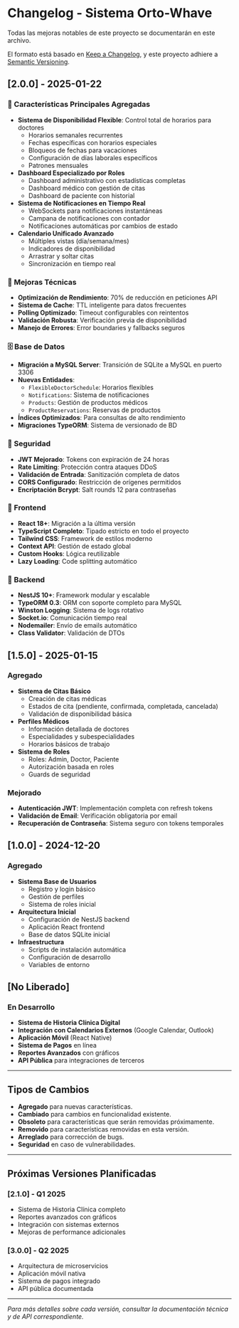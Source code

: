 # Changelog - Sistema Orto-Whave

Todas las mejoras notables de este proyecto se documentarán en este archivo.

El formato está basado en [Keep a Changelog](https://keepachangelog.com/es-ES/1.0.0/),
y este proyecto adhiere a [Semantic Versioning](https://semver.org/spec/v2.0.0.html).

## [2.0.0] - 2025-01-22

### 🎯 Características Principales Agregadas
- **Sistema de Disponibilidad Flexible**: Control total de horarios para doctores
  - Horarios semanales recurrentes
  - Fechas específicas con horarios especiales
  - Bloqueos de fechas para vacaciones
  - Configuración de días laborales específicos
  - Patrones mensuales
- **Dashboard Especializado por Roles**
  - Dashboard administrativo con estadísticas completas
  - Dashboard médico con gestión de citas
  - Dashboard de paciente con historial
- **Sistema de Notificaciones en Tiempo Real**
  - WebSockets para notificaciones instantáneas
  - Campana de notificaciones con contador
  - Notificaciones automáticas por cambios de estado
- **Calendario Unificado Avanzado**
  - Múltiples vistas (día/semana/mes)
  - Indicadores de disponibilidad
  - Arrastrar y soltar citas
  - Sincronización en tiempo real

### 🔧 Mejoras Técnicas
- **Optimización de Rendimiento**: 70% de reducción en peticiones API
- **Sistema de Cache**: TTL inteligente para datos frecuentes
- **Polling Optimizado**: Timeout configurables con reintentos
- **Validación Robusta**: Verificación previa de disponibilidad
- **Manejo de Errores**: Error boundaries y fallbacks seguros

### 🗄️ Base de Datos
- **Migración a MySQL Server**: Transición de SQLite a MySQL en puerto 3306
- **Nuevas Entidades**:
  - `FlexibleDoctorSchedule`: Horarios flexibles
  - `Notifications`: Sistema de notificaciones
  - `Products`: Gestión de productos médicos
  - `ProductReservations`: Reservas de productos
- **Índices Optimizados**: Para consultas de alto rendimiento
- **Migraciones TypeORM**: Sistema de versionado de BD

### 🔐 Seguridad
- **JWT Mejorado**: Tokens con expiración de 24 horas
- **Rate Limiting**: Protección contra ataques DDoS
- **Validación de Entrada**: Sanitización completa de datos
- **CORS Configurado**: Restricción de orígenes permitidos
- **Encriptación Bcrypt**: Salt rounds 12 para contraseñas

### 📱 Frontend
- **React 18+**: Migración a la última versión
- **TypeScript Completo**: Tipado estricto en todo el proyecto
- **Tailwind CSS**: Framework de estilos moderno
- **Context API**: Gestión de estado global
- **Custom Hooks**: Lógica reutilizable
- **Lazy Loading**: Code splitting automático

### 🚀 Backend
- **NestJS 10+**: Framework modular y escalable
- **TypeORM 0.3**: ORM con soporte completo para MySQL
- **Winston Logging**: Sistema de logs rotativo
- **Socket.io**: Comunicación tiempo real
- **Nodemailer**: Envío de emails automático
- **Class Validator**: Validación de DTOs

## [1.5.0] - 2025-01-15

### Agregado
- **Sistema de Citas Básico**
  - Creación de citas médicas
  - Estados de cita (pendiente, confirmada, completada, cancelada)
  - Validación de disponibilidad básica
- **Perfiles Médicos**
  - Información detallada de doctores
  - Especialidades y subespecialidades
  - Horarios básicos de trabajo
- **Sistema de Roles**
  - Roles: Admin, Doctor, Paciente
  - Autorización basada en roles
  - Guards de seguridad

### Mejorado
- **Autenticación JWT**: Implementación completa con refresh tokens
- **Validación de Email**: Verificación obligatoria por email
- **Recuperación de Contraseña**: Sistema seguro con tokens temporales

## [1.0.0] - 2024-12-20

### Agregado
- **Sistema Base de Usuarios**
  - Registro y login básico
  - Gestión de perfiles
  - Sistema de roles inicial
- **Arquitectura Inicial**
  - Configuración de NestJS backend
  - Aplicación React frontend
  - Base de datos SQLite inicial
- **Infraestructura**
  - Scripts de instalación automática
  - Configuración de desarrollo
  - Variables de entorno

## [No Liberado]

### En Desarrollo
- **Sistema de Historia Clínica Digital**
- **Integración con Calendarios Externos** (Google Calendar, Outlook)
- **Aplicación Móvil** (React Native)
- **Sistema de Pagos** en línea
- **Reportes Avanzados** con gráficos
- **API Pública** para integraciones de terceros

---

## Tipos de Cambios
- **Agregado** para nuevas características.
- **Cambiado** para cambios en funcionalidad existente.
- **Obsoleto** para características que serán removidas próximamente.
- **Removido** para características removidas en esta versión.
- **Arreglado** para corrección de bugs.
- **Seguridad** en caso de vulnerabilidades.

---

## Próximas Versiones Planificadas

### [2.1.0] - Q1 2025
- Sistema de Historia Clínica completo
- Reportes avanzados con gráficos
- Integración con sistemas externos
- Mejoras de performance adicionales

### [3.0.0] - Q2 2025
- Arquitectura de microservicios
- Aplicación móvil nativa
- Sistema de pagos integrado
- API pública documentada

---

*Para más detalles sobre cada versión, consultar la documentación técnica y de API correspondiente.*
